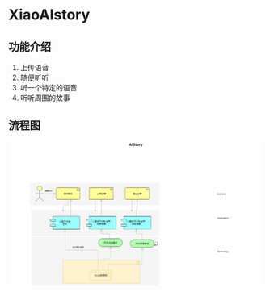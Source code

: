 # XiaoAIstory
## 功能介绍
1. 上传语音
2. 随便听听
3. 听一个特定的语音
4. 听听周围的故事

## 流程图
![AIStory](https://github.com/HcPlu/XiaoAIstory/blob/master/AIStory.png)
